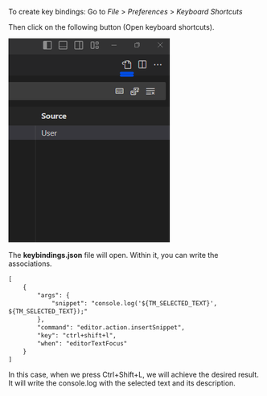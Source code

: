 To create key bindings: Go to _File_ > _Preferences_ > _Keyboard Shortcuts_

Then click on the following button (Open keyboard shortcuts).

![key-bindings-1.png](/assets/images/visual-studio-code/key-bindings-1.png)

The **keybindings.json** file will open. Within it, you can write the associations.


```
[
	{
		"args": {
			"snippet": "console.log('${TM_SELECTED_TEXT}', ${TM_SELECTED_TEXT});"
		},
		"command": "editor.action.insertSnippet",
		"key": "ctrl+shift+l",
		"when": "editorTextFocus"
	}
]
```

In this case, when we press Ctrl+Shift+L, we will achieve the desired result. It will write the console.log with the selected text and its description.
